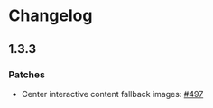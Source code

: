 # Changelog

## 1.3.3

### Patches

- Center interactive content fallback images: [#497](https://github.com/pressbooks/pressbooks-book/pull/497)
